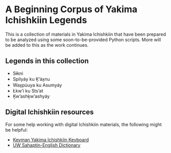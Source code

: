 # A Beginning Corpus of Yakima Ichishkiin Legends

This is a collection of materials in Yakima Ichishkiin that have been prepared to be analyzed using some soon-to-be-provided Python scripts. More will be added to this as the work continues.

## Legends in this collection

- Sɨ́kni
- Spilyáy ku Ḵ’áx̱nu
- Wax̱púuya ku Asumyáy
- Łkw’i ku Sts’at
- Ḵw’ashḵw’ashyáy

## Digital Ichishkiin resources

For some help working with digital Ichishkiin materials, the following might be helpful:

- [Keyman Yakima Ichishkíin Keyboard](https://keyman.com/keyboards/sahaptin_yakima)
- [UW Sahaptin-English Dictionary](https://depts.washington.edu/sahaptin/)
